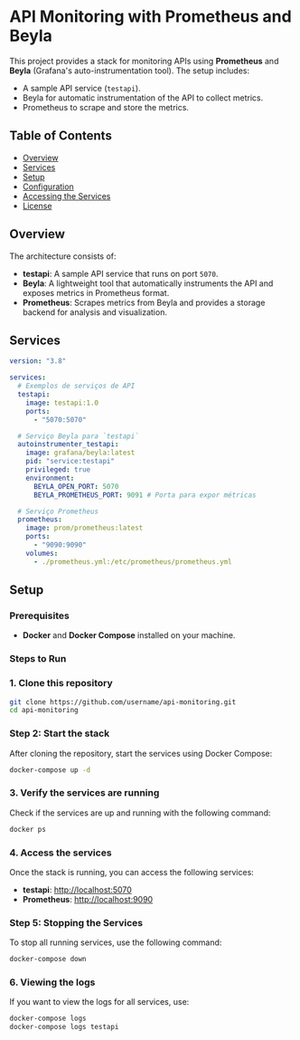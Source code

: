 # API Monitoring with Prometheus and Beyla

This project provides a stack for monitoring APIs using **Prometheus** and **Beyla** (Grafana's auto-instrumentation tool). The setup includes:

- A sample API service (`testapi`).
- Beyla for automatic instrumentation of the API to collect metrics.
- Prometheus to scrape and store the metrics.

## Table of Contents
- [Overview](#overview)
- [Services](#services)
- [Setup](#setup)
- [Configuration](#configuration)
- [Accessing the Services](#accessing-the-services)
- [License](#license)

## Overview

The architecture consists of:
- **testapi**: A sample API service that runs on port `5070`.
- **Beyla**: A lightweight tool that automatically instruments the API and exposes metrics in Prometheus format.
- **Prometheus**: Scrapes metrics from Beyla and provides a storage backend for analysis and visualization.

## Services

```yaml
version: "3.8"

services:
  # Exemplos de serviços de API
  testapi:
    image: testapi:1.0
    ports:
      - "5070:5070"

  # Serviço Beyla para `testapi`
  autoinstrumenter_testapi:
    image: grafana/beyla:latest
    pid: "service:testapi"
    privileged: true
    environment:
      BEYLA_OPEN_PORT: 5070
      BEYLA_PROMETHEUS_PORT: 9091 # Porta para expor métricas

  # Serviço Prometheus
  prometheus:
    image: prom/prometheus:latest
    ports:
      - "9090:9090"
    volumes:
      - ./prometheus.yml:/etc/prometheus/prometheus.yml

```
## Setup

### Prerequisites
- **Docker** and **Docker Compose** installed on your machine.

### Steps to Run

### 1. **Clone this repository**
   ```bash
   git clone https://github.com/username/api-monitoring.git
   cd api-monitoring
   ```

### Step 2: **Start the stack**

After cloning the repository, start the services using Docker Compose:

```bash
docker-compose up -d
```

### 3. **Verify the services are running**

Check if the services are up and running with the following command:

```bash
docker ps
```

### 4. **Access the services**

Once the stack is running, you can access the following services:

- **testapi**: [http://localhost:5070](http://localhost:5070)
- **Prometheus**: [http://localhost:9090](http://localhost:9090)

### Step 5: Stopping the Services

To stop all running services, use the following command:

```bash
docker-compose down
```

### 6. **Viewing the logs**

If you want to view the logs for all services, use:

```bash
docker-compose logs
docker-compose logs testapi
```

